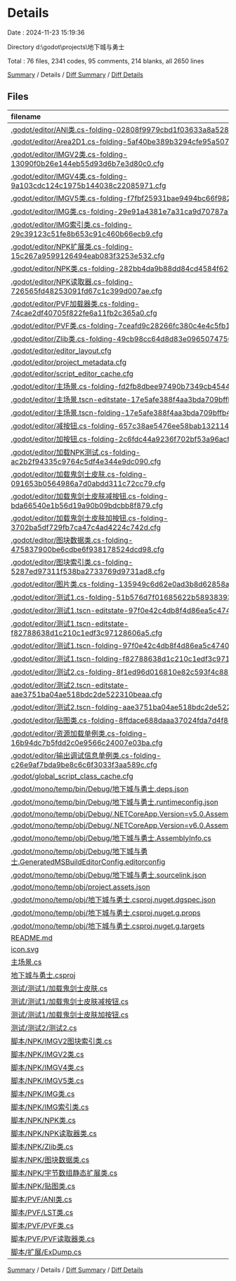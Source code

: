 # Details

Date : 2024-11-23 15:19:36

Directory d:\\godot\\projects\\地下城与勇士

Total : 76 files,  2341 codes, 95 comments, 214 blanks, all 2650 lines

[Summary](results.md) / Details / [Diff Summary](diff.md) / [Diff Details](diff-details.md)

## Files
| filename | language | code | comment | blank | total |
| :--- | :--- | ---: | ---: | ---: | ---: |
| [.godot/editor/ANI类.cs-folding-02808f9979cbd1f03633a8a528863f5b.cfg](/.godot/editor/ANI%E7%B1%BB.cs-folding-02808f9979cbd1f03633a8a528863f5b.cfg) | Properties | 2 | 0 | 2 | 4 |
| [.godot/editor/Area2D1.cs-folding-5af40be389b3294cfe95a5079a7c3537.cfg](/.godot/editor/Area2D1.cs-folding-5af40be389b3294cfe95a5079a7c3537.cfg) | Properties | 2 | 0 | 2 | 4 |
| [.godot/editor/IMGV2类.cs-folding-13090f0b26e144eb55d93d6b7e3d80c0.cfg](/.godot/editor/IMGV2%E7%B1%BB.cs-folding-13090f0b26e144eb55d93d6b7e3d80c0.cfg) | Properties | 2 | 0 | 2 | 4 |
| [.godot/editor/IMGV4类.cs-folding-9a103cdc124c1975b144038c22085971.cfg](/.godot/editor/IMGV4%E7%B1%BB.cs-folding-9a103cdc124c1975b144038c22085971.cfg) | Properties | 2 | 0 | 2 | 4 |
| [.godot/editor/IMGV5类.cs-folding-f7fbf25931bae9494bc66f9823f51c7a.cfg](/.godot/editor/IMGV5%E7%B1%BB.cs-folding-f7fbf25931bae9494bc66f9823f51c7a.cfg) | Properties | 2 | 0 | 2 | 4 |
| [.godot/editor/IMG类.cs-folding-29e91a4381e7a31ca9d70787a733743e.cfg](/.godot/editor/IMG%E7%B1%BB.cs-folding-29e91a4381e7a31ca9d70787a733743e.cfg) | Properties | 2 | 0 | 2 | 4 |
| [.godot/editor/IMG索引类.cs-folding-29c39123c51fe8b653c91c460b66ecb9.cfg](/.godot/editor/IMG%E7%B4%A2%E5%BC%95%E7%B1%BB.cs-folding-29c39123c51fe8b653c91c460b66ecb9.cfg) | Properties | 2 | 0 | 2 | 4 |
| [.godot/editor/NPK扩展类.cs-folding-15c267a9599126494eab083f3253e532.cfg](/.godot/editor/NPK%E6%89%A9%E5%B1%95%E7%B1%BB.cs-folding-15c267a9599126494eab083f3253e532.cfg) | Properties | 2 | 0 | 2 | 4 |
| [.godot/editor/NPK类.cs-folding-282bb4da9b88dd84cd4584f62c6c05b2.cfg](/.godot/editor/NPK%E7%B1%BB.cs-folding-282bb4da9b88dd84cd4584f62c6c05b2.cfg) | Properties | 2 | 0 | 2 | 4 |
| [.godot/editor/NPK读取器.cs-folding-726565fd48253091fd67c1c399d007ae.cfg](/.godot/editor/NPK%E8%AF%BB%E5%8F%96%E5%99%A8.cs-folding-726565fd48253091fd67c1c399d007ae.cfg) | Properties | 2 | 0 | 2 | 4 |
| [.godot/editor/PVF加载器类.cs-folding-74cae2df40705f822fe6a11fb2c365a0.cfg](/.godot/editor/PVF%E5%8A%A0%E8%BD%BD%E5%99%A8%E7%B1%BB.cs-folding-74cae2df40705f822fe6a11fb2c365a0.cfg) | Properties | 2 | 0 | 2 | 4 |
| [.godot/editor/PVF类.cs-folding-7ceafd9c28266fc380c4e4c5fb1057dc.cfg](/.godot/editor/PVF%E7%B1%BB.cs-folding-7ceafd9c28266fc380c4e4c5fb1057dc.cfg) | Properties | 2 | 0 | 2 | 4 |
| [.godot/editor/Zlib类.cs-folding-49cb98cc64d8d83e09650747563c75e1.cfg](/.godot/editor/Zlib%E7%B1%BB.cs-folding-49cb98cc64d8d83e09650747563c75e1.cfg) | Properties | 2 | 0 | 2 | 4 |
| [.godot/editor/editor_layout.cfg](/.godot/editor/editor_layout.cfg) | Properties | 42 | 0 | 8 | 50 |
| [.godot/editor/project_metadata.cfg](/.godot/editor/project_metadata.cfg) | Properties | 21 | 7 | 10 | 38 |
| [.godot/editor/script_editor_cache.cfg](/.godot/editor/script_editor_cache.cfg) | Properties | 12 | 0 | 2 | 14 |
| [.godot/editor/主场景.cs-folding-fd2fb8dbee97490b7349cb45444be91b.cfg](/.godot/editor/%E4%B8%BB%E5%9C%BA%E6%99%AF.cs-folding-fd2fb8dbee97490b7349cb45444be91b.cfg) | Properties | 2 | 0 | 2 | 4 |
| [.godot/editor/主场景.tscn-editstate-17e5afe388f4aa3bda709bffb4338e99.cfg](/.godot/editor/%E4%B8%BB%E5%9C%BA%E6%99%AF.tscn-editstate-17e5afe388f4aa3bda709bffb4338e99.cfg) | Properties | 174 | 0 | 2 | 176 |
| [.godot/editor/主场景.tscn-folding-17e5afe388f4aa3bda709bffb4338e99.cfg](/.godot/editor/%E4%B8%BB%E5%9C%BA%E6%99%AF.tscn-folding-17e5afe388f4aa3bda709bffb4338e99.cfg) | Properties | 4 | 0 | 2 | 6 |
| [.godot/editor/减按钮.cs-folding-657c38ae5476ee58bab1321145d50212.cfg](/.godot/editor/%E5%87%8F%E6%8C%89%E9%92%AE.cs-folding-657c38ae5476ee58bab1321145d50212.cfg) | Properties | 2 | 0 | 2 | 4 |
| [.godot/editor/加按钮.cs-folding-2c6fdc44a9236f702bf53a96acf321b0.cfg](/.godot/editor/%E5%8A%A0%E6%8C%89%E9%92%AE.cs-folding-2c6fdc44a9236f702bf53a96acf321b0.cfg) | Properties | 2 | 0 | 2 | 4 |
| [.godot/editor/加载NPK测试.cs-folding-ac2b2f94335c9764c5df4e344e9dc090.cfg](/.godot/editor/%E5%8A%A0%E8%BD%BDNPK%E6%B5%8B%E8%AF%95.cs-folding-ac2b2f94335c9764c5df4e344e9dc090.cfg) | Properties | 2 | 0 | 2 | 4 |
| [.godot/editor/加载鬼剑士皮肤.cs-folding-091653b0564986a7d0abdd311c72cc79.cfg](/.godot/editor/%E5%8A%A0%E8%BD%BD%E9%AC%BC%E5%89%91%E5%A3%AB%E7%9A%AE%E8%82%A4.cs-folding-091653b0564986a7d0abdd311c72cc79.cfg) | Properties | 2 | 0 | 2 | 4 |
| [.godot/editor/加载鬼剑士皮肤减按钮.cs-folding-bda66540e1b56d19a90b09bdcbb8f879.cfg](/.godot/editor/%E5%8A%A0%E8%BD%BD%E9%AC%BC%E5%89%91%E5%A3%AB%E7%9A%AE%E8%82%A4%E5%87%8F%E6%8C%89%E9%92%AE.cs-folding-bda66540e1b56d19a90b09bdcbb8f879.cfg) | Properties | 2 | 0 | 2 | 4 |
| [.godot/editor/加载鬼剑士皮肤加按钮.cs-folding-3702ba5df729fb7ca47c4ad4224c742d.cfg](/.godot/editor/%E5%8A%A0%E8%BD%BD%E9%AC%BC%E5%89%91%E5%A3%AB%E7%9A%AE%E8%82%A4%E5%8A%A0%E6%8C%89%E9%92%AE.cs-folding-3702ba5df729fb7ca47c4ad4224c742d.cfg) | Properties | 2 | 0 | 2 | 4 |
| [.godot/editor/图块数据类.cs-folding-475837900be6cdbe6f938178524dcd98.cfg](/.godot/editor/%E5%9B%BE%E5%9D%97%E6%95%B0%E6%8D%AE%E7%B1%BB.cs-folding-475837900be6cdbe6f938178524dcd98.cfg) | Properties | 2 | 0 | 2 | 4 |
| [.godot/editor/图块索引类.cs-folding-5287ed97311f538ba2733769d9731ad8.cfg](/.godot/editor/%E5%9B%BE%E5%9D%97%E7%B4%A2%E5%BC%95%E7%B1%BB.cs-folding-5287ed97311f538ba2733769d9731ad8.cfg) | Properties | 2 | 0 | 2 | 4 |
| [.godot/editor/图片类.cs-folding-135949c6d62e0ad3b8d62858ada83761.cfg](/.godot/editor/%E5%9B%BE%E7%89%87%E7%B1%BB.cs-folding-135949c6d62e0ad3b8d62858ada83761.cfg) | Properties | 2 | 0 | 2 | 4 |
| [.godot/editor/测试1.cs-folding-51b576d7f01685622b58938393bc7594.cfg](/.godot/editor/%E6%B5%8B%E8%AF%951.cs-folding-51b576d7f01685622b58938393bc7594.cfg) | Properties | 2 | 0 | 2 | 4 |
| [.godot/editor/测试1.tscn-editstate-97f0e42c4db8f4d86ea5c4740c1dca53.cfg](/.godot/editor/%E6%B5%8B%E8%AF%951.tscn-editstate-97f0e42c4db8f4d86ea5c4740c1dca53.cfg) | Properties | 174 | 0 | 2 | 176 |
| [.godot/editor/测试1.tscn-editstate-f82788638d1c210c1edf3c97128606a5.cfg](/.godot/editor/%E6%B5%8B%E8%AF%951.tscn-editstate-f82788638d1c210c1edf3c97128606a5.cfg) | Properties | 174 | 0 | 2 | 176 |
| [.godot/editor/测试1.tscn-folding-97f0e42c4db8f4d86ea5c4740c1dca53.cfg](/.godot/editor/%E6%B5%8B%E8%AF%951.tscn-folding-97f0e42c4db8f4d86ea5c4740c1dca53.cfg) | Properties | 4 | 0 | 2 | 6 |
| [.godot/editor/测试1.tscn-folding-f82788638d1c210c1edf3c97128606a5.cfg](/.godot/editor/%E6%B5%8B%E8%AF%951.tscn-folding-f82788638d1c210c1edf3c97128606a5.cfg) | Properties | 4 | 0 | 2 | 6 |
| [.godot/editor/测试2.cs-folding-8f1ed96d016810e82c593f4c88b41f20.cfg](/.godot/editor/%E6%B5%8B%E8%AF%952.cs-folding-8f1ed96d016810e82c593f4c88b41f20.cfg) | Properties | 2 | 0 | 2 | 4 |
| [.godot/editor/测试2.tscn-editstate-aae3751ba04ae518bdc2de522310beaa.cfg](/.godot/editor/%E6%B5%8B%E8%AF%952.tscn-editstate-aae3751ba04ae518bdc2de522310beaa.cfg) | Properties | 174 | 0 | 2 | 176 |
| [.godot/editor/测试2.tscn-folding-aae3751ba04ae518bdc2de522310beaa.cfg](/.godot/editor/%E6%B5%8B%E8%AF%952.tscn-folding-aae3751ba04ae518bdc2de522310beaa.cfg) | Properties | 4 | 0 | 2 | 6 |
| [.godot/editor/贴图类.cs-folding-8ffdace688daaa37024fda7d4f8ee25f.cfg](/.godot/editor/%E8%B4%B4%E5%9B%BE%E7%B1%BB.cs-folding-8ffdace688daaa37024fda7d4f8ee25f.cfg) | Properties | 2 | 0 | 2 | 4 |
| [.godot/editor/资源加载单例类.cs-folding-16b94dc7b5fdd2c0e9566c24007e03ba.cfg](/.godot/editor/%E8%B5%84%E6%BA%90%E5%8A%A0%E8%BD%BD%E5%8D%95%E4%BE%8B%E7%B1%BB.cs-folding-16b94dc7b5fdd2c0e9566c24007e03ba.cfg) | Properties | 2 | 0 | 2 | 4 |
| [.godot/editor/输出调试信息单例类.cs-folding-c26e9af7bda9be8c6c6f3033f3aa589c.cfg](/.godot/editor/%E8%BE%93%E5%87%BA%E8%B0%83%E8%AF%95%E4%BF%A1%E6%81%AF%E5%8D%95%E4%BE%8B%E7%B1%BB.cs-folding-c26e9af7bda9be8c6c6f3033f3aa589c.cfg) | Properties | 2 | 0 | 2 | 4 |
| [.godot/global_script_class_cache.cfg](/.godot/global_script_class_cache.cfg) | Properties | 1 | 0 | 1 | 2 |
| [.godot/mono/temp/bin/Debug/地下城与勇士.deps.json](/.godot/mono/temp/bin/Debug/%E5%9C%B0%E4%B8%8B%E5%9F%8E%E4%B8%8E%E5%8B%87%E5%A3%AB.deps.json) | JSON | 111 | 0 | 0 | 111 |
| [.godot/mono/temp/bin/Debug/地下城与勇士.runtimeconfig.json](/.godot/mono/temp/bin/Debug/%E5%9C%B0%E4%B8%8B%E5%9F%8E%E4%B8%8E%E5%8B%87%E5%A3%AB.runtimeconfig.json) | JSON | 10 | 0 | 0 | 10 |
| [.godot/mono/temp/obj/Debug/.NETCoreApp,Version=v5.0.AssemblyAttributes.cs](/.godot/mono/temp/obj/Debug/.NETCoreApp,Version=v5.0.AssemblyAttributes.cs) | C# | 3 | 1 | 1 | 5 |
| [.godot/mono/temp/obj/Debug/.NETCoreApp,Version=v6.0.AssemblyAttributes.cs](/.godot/mono/temp/obj/Debug/.NETCoreApp,Version=v6.0.AssemblyAttributes.cs) | C# | 3 | 1 | 1 | 5 |
| [.godot/mono/temp/obj/Debug/地下城与勇士.AssemblyInfo.cs](/.godot/mono/temp/obj/Debug/%E5%9C%B0%E4%B8%8B%E5%9F%8E%E4%B8%8E%E5%8B%87%E5%A3%AB.AssemblyInfo.cs) | C# | 9 | 9 | 5 | 23 |
| [.godot/mono/temp/obj/Debug/地下城与勇士.GeneratedMSBuildEditorConfig.editorconfig](/.godot/mono/temp/obj/Debug/%E5%9C%B0%E4%B8%8B%E5%9F%8E%E4%B8%8E%E5%8B%87%E5%A3%AB.GeneratedMSBuildEditorConfig.editorconfig) | Properties | 18 | 0 | 1 | 19 |
| [.godot/mono/temp/obj/Debug/地下城与勇士.sourcelink.json](/.godot/mono/temp/obj/Debug/%E5%9C%B0%E4%B8%8B%E5%9F%8E%E4%B8%8E%E5%8B%87%E5%A3%AB.sourcelink.json) | JSON | 1 | 0 | 0 | 1 |
| [.godot/mono/temp/obj/project.assets.json](/.godot/mono/temp/obj/project.assets.json) | JSON | 308 | 0 | 0 | 308 |
| [.godot/mono/temp/obj/地下城与勇士.csproj.nuget.dgspec.json](/.godot/mono/temp/obj/%E5%9C%B0%E4%B8%8B%E5%9F%8E%E4%B8%8E%E5%8B%87%E5%A3%AB.csproj.nuget.dgspec.json) | JSON | 105 | 0 | 0 | 105 |
| [.godot/mono/temp/obj/地下城与勇士.csproj.nuget.g.props](/.godot/mono/temp/obj/%E5%9C%B0%E4%B8%8B%E5%9F%8E%E4%B8%8E%E5%8B%87%E5%A3%AB.csproj.nuget.g.props) | XML | 19 | 0 | 0 | 19 |
| [.godot/mono/temp/obj/地下城与勇士.csproj.nuget.g.targets](/.godot/mono/temp/obj/%E5%9C%B0%E4%B8%8B%E5%9F%8E%E4%B8%8E%E5%8B%87%E5%A3%AB.csproj.nuget.g.targets) | XML | 2 | 0 | 0 | 2 |
| [README.md](/README.md) | Markdown | 15 | 0 | 10 | 25 |
| [icon.svg](/icon.svg) | XML | 1 | 0 | 1 | 2 |
| [主场景.cs](/%E4%B8%BB%E5%9C%BA%E6%99%AF.cs) | C# | 15 | 2 | 4 | 21 |
| [地下城与勇士.csproj](/%E5%9C%B0%E4%B8%8B%E5%9F%8E%E4%B8%8E%E5%8B%87%E5%A3%AB.csproj) | XML | 11 | 0 | 0 | 11 |
| [测试/测试1/加载鬼剑士皮肤.cs](/%E6%B5%8B%E8%AF%95/%E6%B5%8B%E8%AF%951/%E5%8A%A0%E8%BD%BD%E9%AC%BC%E5%89%91%E5%A3%AB%E7%9A%AE%E8%82%A4.cs) | C# | 42 | 5 | 4 | 51 |
| [测试/测试1/加载鬼剑士皮肤减按钮.cs](/%E6%B5%8B%E8%AF%95/%E6%B5%8B%E8%AF%951/%E5%8A%A0%E8%BD%BD%E9%AC%BC%E5%89%91%E5%A3%AB%E7%9A%AE%E8%82%A4%E5%87%8F%E6%8C%89%E9%92%AE.cs) | C# | 23 | 2 | 6 | 31 |
| [测试/测试1/加载鬼剑士皮肤加按钮.cs](/%E6%B5%8B%E8%AF%95/%E6%B5%8B%E8%AF%951/%E5%8A%A0%E8%BD%BD%E9%AC%BC%E5%89%91%E5%A3%AB%E7%9A%AE%E8%82%A4%E5%8A%A0%E6%8C%89%E9%92%AE.cs) | C# | 23 | 2 | 5 | 30 |
| [测试/测试2/测试2.cs](/%E6%B5%8B%E8%AF%95/%E6%B5%8B%E8%AF%952/%E6%B5%8B%E8%AF%952.cs) | C# | 25 | 8 | 3 | 36 |
| [脚本/NPK/IMGV2图块索引类.cs](/%E8%84%9A%E6%9C%AC/NPK/IMGV2%E5%9B%BE%E5%9D%97%E7%B4%A2%E5%BC%95%E7%B1%BB.cs) | C# | 56 | 4 | 5 | 65 |
| [脚本/NPK/IMGV2类.cs](/%E8%84%9A%E6%9C%AC/NPK/IMGV2%E7%B1%BB.cs) | C# | 81 | 4 | 9 | 94 |
| [脚本/NPK/IMGV4类.cs](/%E8%84%9A%E6%9C%AC/NPK/IMGV4%E7%B1%BB.cs) | C# | 11 | 2 | 3 | 16 |
| [脚本/NPK/IMGV5类.cs](/%E8%84%9A%E6%9C%AC/NPK/IMGV5%E7%B1%BB.cs) | C# | 11 | 2 | 3 | 16 |
| [脚本/NPK/IMG类.cs](/%E8%84%9A%E6%9C%AC/NPK/IMG%E7%B1%BB.cs) | C# | 22 | 5 | 5 | 32 |
| [脚本/NPK/IMG索引类.cs](/%E8%84%9A%E6%9C%AC/NPK/IMG%E7%B4%A2%E5%BC%95%E7%B1%BB.cs) | C# | 19 | 4 | 5 | 28 |
| [脚本/NPK/NPK类.cs](/%E8%84%9A%E6%9C%AC/NPK/NPK%E7%B1%BB.cs) | C# | 71 | 12 | 14 | 97 |
| [脚本/NPK/NPK读取器类.cs](/%E8%84%9A%E6%9C%AC/NPK/NPK%E8%AF%BB%E5%8F%96%E5%99%A8%E7%B1%BB.cs) | C# | 18 | 5 | 3 | 26 |
| [脚本/NPK/Zlib类.cs](/%E8%84%9A%E6%9C%AC/NPK/Zlib%E7%B1%BB.cs) | C# | 18 | 7 | 2 | 27 |
| [脚本/NPK/图块数据类.cs](/%E8%84%9A%E6%9C%AC/NPK/%E5%9B%BE%E5%9D%97%E6%95%B0%E6%8D%AE%E7%B1%BB.cs) | C# | 125 | 0 | 6 | 131 |
| [脚本/NPK/字节数组静态扩展类.cs](/%E8%84%9A%E6%9C%AC/NPK/%E5%AD%97%E8%8A%82%E6%95%B0%E7%BB%84%E9%9D%99%E6%80%81%E6%89%A9%E5%B1%95%E7%B1%BB.cs) | C# | 57 | 7 | 12 | 76 |
| [脚本/NPK/贴图类.cs](/%E8%84%9A%E6%9C%AC/NPK/%E8%B4%B4%E5%9B%BE%E7%B1%BB.cs) | C# | 18 | 0 | 2 | 20 |
| [脚本/PVF/ANI类.cs](/%E8%84%9A%E6%9C%AC/PVF/ANI%E7%B1%BB.cs) | C# | 182 | 6 | 5 | 193 |
| [脚本/PVF/LST类.cs](/%E8%84%9A%E6%9C%AC/PVF/LST%E7%B1%BB.cs) | C# | 18 | 0 | 1 | 19 |
| [脚本/PVF/PVF类.cs](/%E8%84%9A%E6%9C%AC/PVF/PVF%E7%B1%BB.cs) | C# | 10 | 0 | 2 | 12 |
| [脚本/PVF/PVF读取器类.cs](/%E8%84%9A%E6%9C%AC/PVF/PVF%E8%AF%BB%E5%8F%96%E5%99%A8%E7%B1%BB.cs) | C# | 15 | 0 | 2 | 17 |
| [脚本/扩展/ExDump.cs](/%E8%84%9A%E6%9C%AC/%E6%89%A9%E5%B1%95/ExDump.cs) | C# | 21 | 0 | 1 | 22 |

[Summary](results.md) / Details / [Diff Summary](diff.md) / [Diff Details](diff-details.md)
